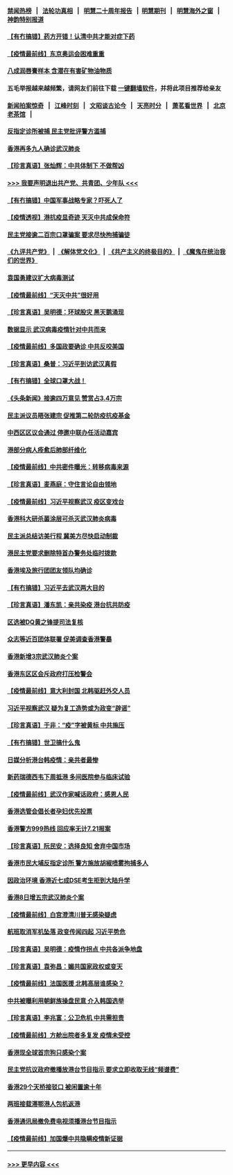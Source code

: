 #### [禁闻热榜](热点新闻.md?=0)  &nbsp;&nbsp;|&nbsp;&nbsp; [法轮功真相](https://github.com/gfw-breaker/truth/blob/master/README.md?=0) &nbsp;&nbsp;|&nbsp;&nbsp; [明慧二十周年报告](https://github.com/gfw-breaker/mh-reports/blob/master/README.md?=0) &nbsp;&nbsp;|&nbsp;&nbsp;[明慧期刊](https://github.com/gfw-breaker/mh-qikan) &nbsp;&nbsp;|&nbsp;&nbsp; [明慧海外之窗](https://github.com/gfw-breaker/mh-news/blob/master/README.md?=0) &nbsp;&nbsp;|&nbsp;&nbsp; [神韵特别报道](https://github.com/gfw-breaker/mh-news/blob/master/shenyun.md?=0)
#### [【有冇搞错】药方开错！认清中共才能对症下药](../pages/nsc415/n11947665.md?t=03180102) 
#### [【疫情最前线】东京奥运会困难重重](../pages/nsc415/n11945183.md?t=03180102) 
#### [八成润唇膏样本 含潜在有害矿物油物质](../pages/nsc415/n11945662.md?t=03180102) 
#### 五毛举报越来越频繁，请网友们前往下载 [一键翻墙软件](https://github.com/gfw-breaker/ssr-accounts)，并将此项目推荐给亲友
#### [新闻拍案惊奇](https://github.com/gfw-breaker/banned-news/blob/master/pages/link4.md) &nbsp;&nbsp;|&nbsp;&nbsp; [江峰时刻](https://github.com/gfw-breaker/banned-news/blob/master/pages/link4.md) &nbsp;&nbsp;|&nbsp;&nbsp; [文昭谈古论今](https://github.com/gfw-breaker/banned-news/blob/master/pages/link4.md) &nbsp;&nbsp;|&nbsp;&nbsp; [天亮时分](https://github.com/gfw-breaker/banned-news/blob/master/pages/link4.md) &nbsp;&nbsp;|&nbsp;&nbsp; [萧茗看世界](https://github.com/gfw-breaker/banned-news/blob/master/pages/link4.md) &nbsp;&nbsp;|&nbsp;&nbsp; [北京老茶馆](https://github.com/gfw-breaker/banned-news/blob/master/pages/link4.md) &nbsp;&nbsp;|&nbsp;&nbsp; 
#### [反指定诊所被捕 民主党批评警方滥捕](../pages/nsc415/n11945600.md?t=03180102) 
#### [香港再多九人确诊武汉肺炎](../pages/nsc415/n11945566.md?t=03180102) 
#### [【珍言真语】张灿辉：中共体制下 不做帮凶](../pages/nsc415/n11944986.md?t=03180102) 
#### [>>> 我要声明退出共产党、共青团、少年队 <<<](https://github.com/begood0513/goodnews/blob/master/quit/letter.md) 
#### [【有冇搞错】中国军事战略专家？吓死人了](../pages/nsc415/n11944939.md?t=03180102) 
#### [【疫情透视】港抗疫显奇迹 天灭中共成保命符](../pages/nsc415/n11942593.md?t=03180102) 
#### [民主党接逾二百宗口罩骗案 要求尽快拘捕骗徒](../pages/nsc415/n11943027.md?t=03180102) 
#### [《九评共产党》](https://github.com/begood0513/9ping.md/blob/master/README.md) &nbsp;|&nbsp; [《解体党文化》](../../../../jtdwh.md/blob/master/README.md)  &nbsp;|&nbsp; [《共产主义的终极目的》](../../../../gczydzjmd.md/blob/master/README.md) &nbsp;|&nbsp; [《魔鬼在统治我们的世界》](../../../../mgztzwmdsj.md/blob/master/README.md) 
#### [袁国勇建议扩大病毒测试](../pages/nsc415/n11942997.md?t=03180102) 
#### [【疫情最前线】“天灭中共”很好用](../pages/nsc415/n11942716.md?t=03180102) 
#### [【珍言真语】吴明德：环球股灾 黑天鹅涌现](../pages/nsc415/n11940772.md?t=03180102) 
#### [数据显示 武汉病毒疫情针对中共而来](../pages/nsc415/n11940697.md?t=03180102) 
#### [【疫情最前线】多国政要确诊 中共反咬美国](../pages/nsc415/n11938734.md?t=03180102) 
#### [【珍言真语】桑普：习近平到访武汉真假](../pages/nsc415/n11938896.md?t=03180102) 
#### [【有冇搞错】全球口罩大战！](../pages/nsc415/n11938472.md?t=03180102) 
#### [《头条新闻》接逾四万意见 赞赏占3.4万宗](../pages/nsc415/n11936898.md?t=03180102) 
#### [民主派议员晤张建宗 促推第二轮防疫抗疫基金](../pages/nsc415/n11936899.md?t=03180102) 
#### [中西区区议会通过 停邀中联办任活动嘉宾](../pages/nsc415/n11936888.md?t=03180102) 
#### [港部分病人痊愈后肺部纤维化](../pages/nsc415/n11936846.md?t=03180102) 
#### [【疫情最前线】中共密件曝光：转移病毒来源](../pages/nsc415/n11936342.md?t=03180102) 
#### [【珍言真语】麦燕庭：守住言论自由领地](../pages/nsc415/n11936215.md?t=03180102) 
#### [【疫情最前线】习近平视察武汉 疫区变戏台](../pages/nsc415/n11933377.md?t=03180102) 
#### [香港科大研杀菌涂层可杀灭武汉肺炎病毒](../pages/nsc415/n11933772.md?t=03180102) 
#### [民主派总结访美行程 冀美方尽快启动制裁](../pages/nsc415/n11933743.md?t=03180102) 
#### [港民主党要求删除特首办警务处临时拨款](../pages/nsc415/n11933730.md?t=03180102) 
#### [香港埃及旅行团团友领队均确诊](../pages/nsc415/n11933697.md?t=03180102) 
#### [【有冇搞错】习近平去武汉两大目的](../pages/nsc415/n11933210.md?t=03180102) 
#### [【珍言真语】潘东凯：亲共染疫 港台抗共防疫](../pages/nsc415/n11933162.md?t=03180102) 
#### [区选被DQ黄之锋提司法复核](../pages/nsc415/n11931195.md?t=03180102) 
#### [众志等近百团体联署 促美调查香港警暴](../pages/nsc415/n11931152.md?t=03180102) 
#### [香港新增3宗武汉肺炎个案](../pages/nsc415/n11931136.md?t=03180102) 
#### [香港东区区会斥政府打压检警会](../pages/nsc415/n11931086.md?t=03180102) 
#### [【疫情最前线】意大利封国 北韩驱赶外交人员](../pages/nsc415/n11930660.md?t=03180102) 
#### [习近平视察武汉 疑为复工造势或为政变“辟谣”](../pages/nsc415/n11930847.md?t=03180102) 
#### [【珍言真语】于非：“疫”字被黄标 中共施压](../pages/nsc415/n11930410.md?t=03180102) 
#### [【有冇搞错】世卫搞什么鬼](../pages/nsc415/n11930475.md?t=03180102) 
#### [日媒分析港台韩疫情：亲共者最惨](../pages/nsc415/n11928776.md?t=03180102) 
#### [新药瑞德西韦下周抵港 多间医院参与临床试验](../pages/nsc415/n11928462.md?t=03180102) 
#### [【疫情最前线】武汉作家喊话政府：感恩人民](../pages/nsc415/n11927940.md?t=03180102) 
#### [香港选管会倡长者孕妇优先投票](../pages/nsc415/n11928449.md?t=03180102) 
#### [香港警方999热线 回应率无计7.21报案](../pages/nsc415/n11928448.md?t=03180102) 
#### [【珍言真语】阮民安：选择良知 舍弃中国市场](../pages/nsc415/n11927705.md?t=03180102) 
#### [香港市民大埔反指定诊所 警方施放胡椒喷雾拘捕多人](../pages/nsc415/n11925774.md?t=03180102) 
#### [因政治环境 香港近七成DSE考生拒到大陆升学](../pages/nsc415/n11925759.md?t=03180102) 
#### [香港8日增五宗武汉肺炎个案](../pages/nsc415/n11925736.md?t=03180102) 
#### [【疫情最前线】白宫澄清川普无感染疑虑](../pages/nsc415/n11925567.md?t=03180102) 
#### [航班取消军机坠落 政变传闻四起 习近平势危](../pages/nsc415/n11925467.md?t=03180102) 
#### [【珍言真语】吴明德：疫情作拐点 中共各派争地盘](../pages/nsc415/n11925299.md?t=03180102) 
#### [【珍言真语】袁弥昌：媚共国家政权或变天](../pages/nsc415/n11923199.md?t=03180102) 
#### [【疫情最前线】法国医援 北韩高层谁感染？](../pages/nsc415/n11920850.md?t=03180102) 
#### [中共被曝利用朝鲜族操盘民意 介入韩国选举](../pages/nsc415/n11921006.md?t=03180102) 
#### [【珍言真语】李兆富：公卫危机 中共需担责](../pages/nsc415/n11920422.md?t=03180102) 
#### [【疫情最前线】方舱出院者多复发 疫情未受控](../pages/nsc415/n11918637.md?t=03180102) 
#### [香港现全球首宗狗只感染个案](../pages/nsc415/n11918710.md?t=03180102) 
#### [民主党抗议政府撤播放港台节目指示 要求立即收取无线“频谱费”](../pages/nsc415/n11918681.md?t=03180102) 
#### [香港29个天桥接驳口 被闲置逾十年](../pages/nsc415/n11918654.md?t=03180102) 
#### [两班接载滞鄂港人包机返港](../pages/nsc415/n11915855.md?t=03180102) 
#### [香港通讯局撤免费电视须播港台节目指示](../pages/nsc415/n11915831.md?t=03180102) 
#### [【疫情最前线】加国爆中共隐瞒疫情新证据](../pages/nsc415/n11915482.md?t=03180102) 

----
#### [ >>> 更早内容 <<< ](../indexes/nsc415-earlier.md)
